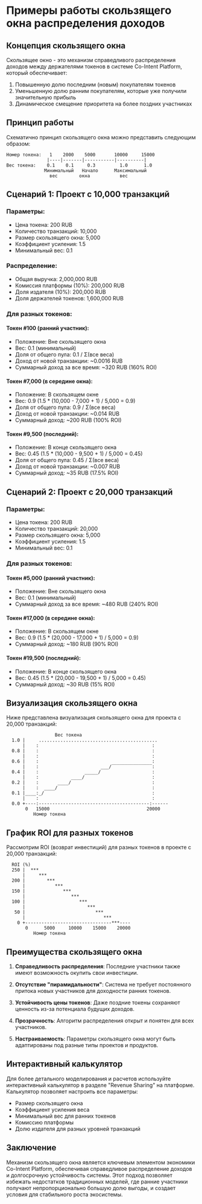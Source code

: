 # Примеры работы скользящего окна распределения доходов

## Концепция скользящего окна

Скользящее окно - это механизм справедливого распределения доходов между держателями токенов в системе Co-Intent Platform, который обеспечивает:
1. Повышенную долю последним (новым) покупателям токенов
2. Уменьшенную долю ранним покупателям, которые уже получили значительную прибыль
3. Динамическое смещение приоритета на более поздних участниках

## Принцип работы

Схематично принцип скользящего окна можно представить следующим образом:

```
Номер токена:   1    2000    5000       10000     15000
               |----|-------|-----------|----------|
Вес токена:    0.1    0.1     0.3         1.0      1.0
              Минимальный   Начало      Максимальный
                вес        окна           вес
```

## Сценарий 1: Проект с 10,000 транзакций

### Параметры:
- Цена токена: 200 RUB
- Количество транзакций: 10,000
- Размер скользящего окна: 5,000
- Коэффициент усиления: 1.5
- Минимальный вес: 0.1

### Распределение:
- Общая выручка: 2,000,000 RUB
- Комиссия платформы (10%): 200,000 RUB
- Доля издателя (10%): 200,000 RUB
- Доля держателей токенов: 1,600,000 RUB

### Для разных токенов:

#### Токен #100 (ранний участник):
- Положение: Вне скользящего окна
- Вес: 0.1 (минимальный)
- Доля от общего пула: 0.1 / Σ(все веса)
- Доход от новой транзакции: ~0.0016 RUB
- Суммарный доход за все время: ~320 RUB (160% ROI)

#### Токен #7,000 (в середине окна):
- Положение: В скользящем окне
- Вес: 0.9 (1.5 * (10,000 - 7,000 + 1) / 5,000 = 0.9)
- Доля от общего пула: 0.9 / Σ(все веса)
- Доход от новой транзакции: ~0.014 RUB
- Суммарный доход: ~200 RUB (100% ROI)

#### Токен #9,500 (последний):
- Положение: В конце скользящего окна
- Вес: 0.45 (1.5 * (10,000 - 9,500 + 1) / 5,000 = 0.45)
- Доля от общего пула: 0.45 / Σ(все веса)
- Доход от новой транзакции: ~0.007 RUB
- Суммарный доход: ~35 RUB (17.5% ROI)

## Сценарий 2: Проект с 20,000 транзакций

### Параметры:
- Цена токена: 200 RUB
- Количество транзакций: 20,000
- Размер скользящего окна: 5,000
- Коэффициент усиления: 1.5
- Минимальный вес: 0.1

### Для разных токенов:

#### Токен #5,000 (ранний участник):
- Положение: Вне скользящего окна
- Вес: 0.1 (минимальный)
- Суммарный доход за все время: ~480 RUB (240% ROI)

#### Токен #17,000 (в середине окна):
- Положение: В скользящем окне
- Вес: 0.9 (1.5 * (20,000 - 17,000 + 1) / 5,000 = 0.9)
- Суммарный доход: ~180 RUB (90% ROI)

#### Токен #19,500 (последний):
- Положение: В конце скользящего окна
- Вес: 0.45 (1.5 * (20,000 - 19,500 + 1) / 5,000 = 0.45)
- Суммарный доход: ~30 RUB (15% ROI)

## Визуализация скользящего окна

Ниже представлена визуализация скользящего окна для проекта с 20,000 транзакций:

```
                  Вес токена
  1.0 |     ............................................
      |    :                                          :
  0.8 |    :                                          :
      |    :                                          :
  0.6 |    :                                          :
      |    :                       ___/‾‾‾‾‾‾‾‾‾‾‾‾‾‾‾:
  0.4 |    :                 _____/                   :
      |    :            ____/                         :
  0.2 |    :       ____/                              :
      |    :  ____/                                   :
  0.1 |____:_/                                        :
      |    :                                          :
  0.0 +----:-----------------------------------------:------
       0   15000                                    20000
          Номер токена
```

## График ROI для разных токенов

Рассмотрим ROI (возврат инвестиций) для разных токенов в проекте с 20,000 транзакций:

```
  ROI (%)
  250 |  ***
      |     ***
  200 |        ***
      |           ***
  150 |              ***
      |                 ***
  100 |                    ***
      |                       ***
   50 |                          ***
      |                             ***
    0 +--------------------------------***----
       0      5000     10000    15000    20000
          Номер токена
```

## Преимущества скользящего окна

1. **Справедливость распределения**: Последние участники также имеют возможность окупить свои инвестиции.

2. **Отсутствие "пирамидальности"**: Система не требует постоянного притока новых участников для доходности ранних токенов.

3. **Устойчивость цены токенов**: Даже поздние токены сохраняют ценность из-за потенциала будущих доходов.

4. **Прозрачность**: Алгоритм распределения открыт и понятен для всех участников.

5. **Настраиваемость**: Параметры скользящего окна могут быть адаптированы под разные типы проектов и продуктов.

## Интерактивный калькулятор

Для более детального моделирования и расчетов используйте интерактивный калькулятор в разделе "Revenue Sharing" на платформе. Калькулятор позволяет настроить все параметры:
- Размер скользящего окна
- Коэффициент усиления веса
- Минимальный вес для ранних токенов
- Комиссию платформы
- Долю издателя для разных уровней транзакций

## Заключение

Механизм скользящего окна является ключевым элементом экономики Co-Intent Platform, обеспечивая справедливое распределение доходов и долгосрочную устойчивость системы. Этот подход позволяет избежать недостатков традиционных моделей, где ранние участники получают непропорционально большую долю выгоды, и создает условия для стабильного роста экосистемы. 